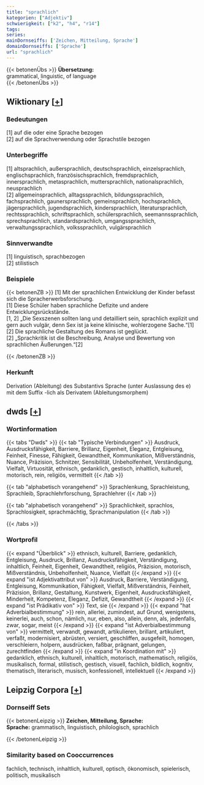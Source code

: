 ```yaml
---
title: "sprachlich"
kategorien: ["Adjektiv"]
schwierigkeit: ["k2", "h4", "r14"]
tags:
series:
mainDornseiffs: ['Zeichen, Mitteilung, Sprache']
domainDornseiffs: ['Sprache']
url: "sprachlich"
---
```


{{< betonenÜbs >}}
**Übersetzung:**  
grammatical, linguistic, of language  
{{< /betonenÜbs >}}

## Wiktionary [[+](https://de.wiktionary.org/wiki/sprachlich)]

### Bedeutungen
[1] auf die oder eine Sprache bezogen  
[2] auf die Sprachverwendung oder Sprachstile bezogen  

### Unterbegriffe
[1] altsprachlich, außersprachlich, deutschsprachlich, einzelsprachlich, englischsprachlich, französischsprachlich, fremdsprachlich, innersprachlich, metasprachlich, muttersprachlich, nationalsprachlich, neusprachlich  
[2] allgemeinsprachlich, alltagssprachlich, bildungssprachlich, fachsprachlich, gaunersprachlich, gemeinsprachlich, hochsprachlich, jägersprachlich, jugendsprachlich, kindersprachlich, literatursprachlich, rechtssprachlich, schriftsprachlich, schülersprachlich, seemannssprachlich, sprechsprachlich, standardsprachlich, umgangssprachlich, verwaltungssprachlich, volkssprachlich, vulgärsprachlich  

### Sinnverwandte
[1] linguistisch, sprachbezogen  
[2] stilistisch  

### Beispiele
{{< betonenZB >}}
[1] Mit der sprachlichen Entwicklung der Kinder befasst sich die Spracherwerbsforschung.  
[1] Diese Schüler haben sprachliche Defizite und andere Entwicklungsrückstände.  
[1, 2] „Die Sexszenen sollten lang und detailliert sein, sprachlich explizit und gern auch vulgär, denn Sex ist ja keine klinische, wohlerzogene Sache.“[1]  
[2] Die sprachliche Gestaltung des Romans ist geglückt.  
[2] „Sprachkritik ist die Beschreibung, Analyse und Bewertung von sprachlichen Äußerungen.“[2]  

{{< /betonenZB >}}
### Herkunft
Derivation (Ableitung) des Substantivs Sprache (unter Auslassung des e) mit dem Suffix -lich als Derivatem (Ableitungsmorphem)  



## dwds [[+](https://www.dwds.de/wb/sprachlich)]

### Wortinformation
{{< tabs "Dwds" >}}
{{< tab "Typische Verbindungen" >}}
Ausdruck, Ausdrucksfähigkeit, Barriere, Brillanz, Eigenheit, Eleganz, Entgleisung, Feinheit, Finesse, Fähigkeit, Gewandtheit, Kommunikation, Mißverständnis, Nuance, Präzision, Schnitzer, Sensibilität, Unbeholfenheit, Verständigung, Vielfalt, Virtuosität, ethnisch, gedanklich, gestisch, inhaltlich, kulturell, motorisch, rein, religiös, vermittelt
{{< /tab >}}

{{< tab "alphabetisch vorangehend" >}}
Sprachlenkung, Sprachleistung, Sprachleib, Sprachlehrforschung, Sprachlehrer
{{< /tab >}}

{{< tab "alphabetisch vorangehend" >}}
Sprachlichkeit, sprachlos, Sprachlosigkeit, sprachmächtig, Sprachmanipulation
{{< /tab >}}

{{< /tabs >}}

### Wortprofil
{{< expand "Überblick" >}} ethnisch, kulturell, Barriere, gedanklich, Entgleisung, Ausdruck, Brillanz, Ausdrucksfähigkeit, Verständigung, inhaltlich, Feinheit, Eigenheit, Gewandtheit, religiös, Präzision, motorisch, Mißverständnis, Unbeholfenheit, Nuance, Vielfalt {{< /expand >}}
{{< expand "ist Adjektivattribut von" >}} Ausdruck, Barriere, Verständigung, Entgleisung, Kommunikation, Fähigkeit, Vielfalt, Mißverständnis, Feinheit, Präzision, Brillanz, Gestaltung, Kunstwerk, Eigenheit, Ausdrucksfähigkeit, Minderheit, Kompetenz, Eleganz, Defizit, Gewandtheit {{< /expand >}}
{{< expand "ist Prädikativ von" >}} Text, sie {{< /expand >}}
{{< expand "hat Adverbialbestimmung" >}} rein, allerlei, zumindest, auf Grund, wenigstens, keinerlei, auch, schon, nämlich, nur, eben, also, allein, denn, als, jedenfalls, zwar, sogar, meist {{< /expand >}}
{{< expand "ist Adverbialbestimmung von" >}} vermittelt, verwandt, gewandt, artikulieren, brillant, artikuliert, verfaßt, modernisiert, abrüsten, versiert, geschliffen, ausgefeilt, homogen, verschleiern, holpern, ausdrücken, faßbar, prägnant, gelungen, zurechtfinden {{< /expand >}}
{{< expand "in Koordination mit" >}} gedanklich, ethnisch, kulturell, inhaltlich, motorisch, mathematisch, religiös, musikalisch, formal, stilistisch, gestisch, visuell, fachlich, bildlich, kognitiv, thematisch, literarisch, musisch, konfessionell, intellektuell {{< /expand >}}

## Leipzig Corpora [[+](https://corpora.uni-leipzig.de/en/res?word=sprachlich&corpusId=deu_newscrawl-public_2018)]

### Dornseiff Sets
{{< betonenLeipzig >}}
**Zeichen, Mitteilung, Sprache:**  
**Sprache:** grammatisch, linguistisch, philologisch, sprachlich  

{{< /betonenLeipzig >}}

### Similarity based on Cooccurrences
fachlich, technisch, inhaltlich, kulturell, optisch, ökonomisch, spielerisch, politisch, musikalisch

